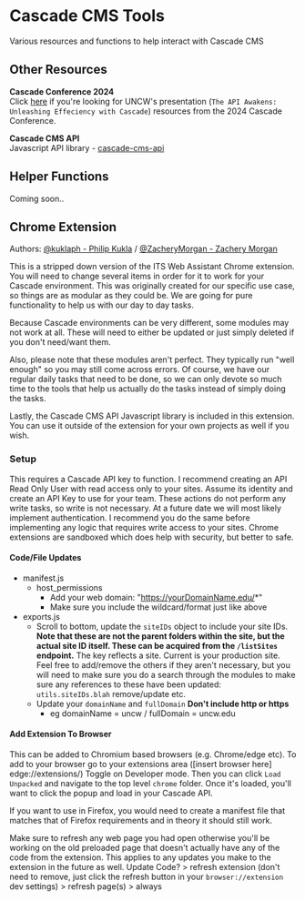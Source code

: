 # Cascade CMS Tools

Various resources and functions to help interact with Cascade CMS

## Other Resources

**Cascade Conference 2024**\
Click [here](https://github.com/kuklaph/cascade-cms-tools/tree/main/cascade-conference-2024) if you're looking for UNCW's presentation (`The API Awakens: Unleashing Effeciency with Cascade`) resources from the 2024 Cascade Conference.

**Cascade CMS API**\
Javascript API library - [cascade-cms-api](https://github.com/kuklaph/cascade-cms-api)

## Helper Functions

Coming soon..

## Chrome Extension

Authors: [@kuklaph - Philip Kukla](https://github.com/kuklaph) / [@ZacheryMorgan - Zachery Morgan](https://github.com/zacherymorgan)

This is a stripped down version of the ITS Web Assistant Chrome extension. You will need to change several items in order for it to work for your Cascade environment. This was originally created for our specific use case, so things are as modular as they could be. We are going for pure functionality to help us with our day to day tasks.

Because Cascade environments can be very different, some modules may not work at all. These will need to either be updated or just simply deleted if you don't need/want them.

Also, please note that these modules aren't perfect. They typically run "well enough" so you may still come across errors. Of course, we have our regular daily tasks that need to be done, so we can only devote so much time to the tools that help us actually do the tasks instead of simply doing the tasks.

Lastly, the Cascade CMS API Javascript library is included in this extension. You can use it outside of the extension for your own projects as well if you wish.

### Setup

This requires a Cascade API key to function. I recommend creating an API Read Only User with read access only to your sites. Assume its identity and create an API Key to use for your team. These actions do not perform any write tasks, so write is not necessary. At a future date we will most likely implement authentication. I recommend you do the same before implementing any logic that requires write access to your sites. Chrome extensions are sandboxed which does help with security, but better to safe.

#### Code/File Updates

- manifest.js
  - host_permissions
    - Add your web domain: "https://yourDomainName.edu/*"
    - Make sure you include the wildcard/format just like above
- exports.js
  - Scroll to bottom, update the `siteIDs` object to include your site IDs. **Note that these are not the parent folders within the site, but the actual site ID itself. These can be acquired from the `/listSites` endpoint.** The key reflects a site. Current is your production site. Feel free to add/remove the others if they aren't necessary, but you will need to make sure you do a search through the modules to make sure any references to these have been updated: `utils.siteIDs.blah` remove/update etc.
  - Update your `domainName` and `fullDomain` **Don't include http or https**
    - eg domainName = uncw / fullDomain = uncw.edu

#### Add Extension To Browser

This can be added to Chromium based browsers (e.g. Chrome/edge etc). To add to your browser go to your extensions area ([insert browser here] edge://extensions/) Toggle on Developer mode. Then you can click `Load Unpacked` and navigate to the top level `chrome` folder. Once it's loaded, you'll want to click the popup and load in your Cascade API.

If you want to use in Firefox, you would need to create a manifest file that matches that of Firefox requirements and in theory it should still work.

Make sure to refresh any web page you had open otherwise you'll be working on the old preloaded page that doesn't actually have any of the code from the extension. This applies to any updates you make to the extension in the future as well. Update Code? > refresh extension (don't need to remove, just click the refresh button in your `browser://extension` dev settings) > refresh page(s) > always
